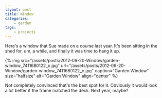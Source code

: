 ```yaml
---
layout: post
title: Window
categories:
    - garden
tags:
    - projects
---
```


Here's a window that Sue made on a course last year. It's been sitting in the shed for, um, a while, and finally it was time to hang it up.

{% img src="/assets/posts/2012-06-20-Window/garden-window_7411680122_o.jpg" url="/assets/posts/2012-06-20-Window/garden-window_7411680122_o.jpg" caption="Garden Window" size="halfsize" alt="Garden Window" align="center" %}

Not completely convinced that's the best spot for it. Obviously it would look a lot better if the frame matched the deck. Next year, maybe?